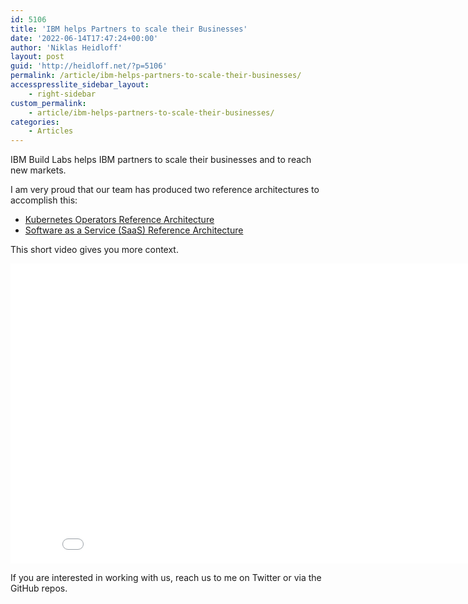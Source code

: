 ```yaml
---
id: 5106
title: 'IBM helps Partners to scale their Businesses'
date: '2022-06-14T17:47:24+00:00'
author: 'Niklas Heidloff'
layout: post
guid: 'http://heidloff.net/?p=5106'
permalink: /article/ibm-helps-partners-to-scale-their-businesses/
accesspresslite_sidebar_layout:
    - right-sidebar
custom_permalink:
    - article/ibm-helps-partners-to-scale-their-businesses/
categories:
    - Articles
---
```


IBM Build Labs helps IBM partners to scale their businesses and to reach new markets.

I am very proud that our team has produced two reference architectures to accomplish this:

- [Kubernetes Operators Reference Architecture](https://github.com/ibm/operator-sample-go)
- [Software as a Service (SaaS) Reference Architecture](https://github.com/IBM/multi-tenancy)

This short video gives you more context.

<iframe allowfullscreen="" frameborder="0" height="480" src="//www.youtube.com/embed/WDBn-kgkct4" width="853"></iframe>

If you are interested in working with us, reach us to me on Twitter or via the GitHub repos.